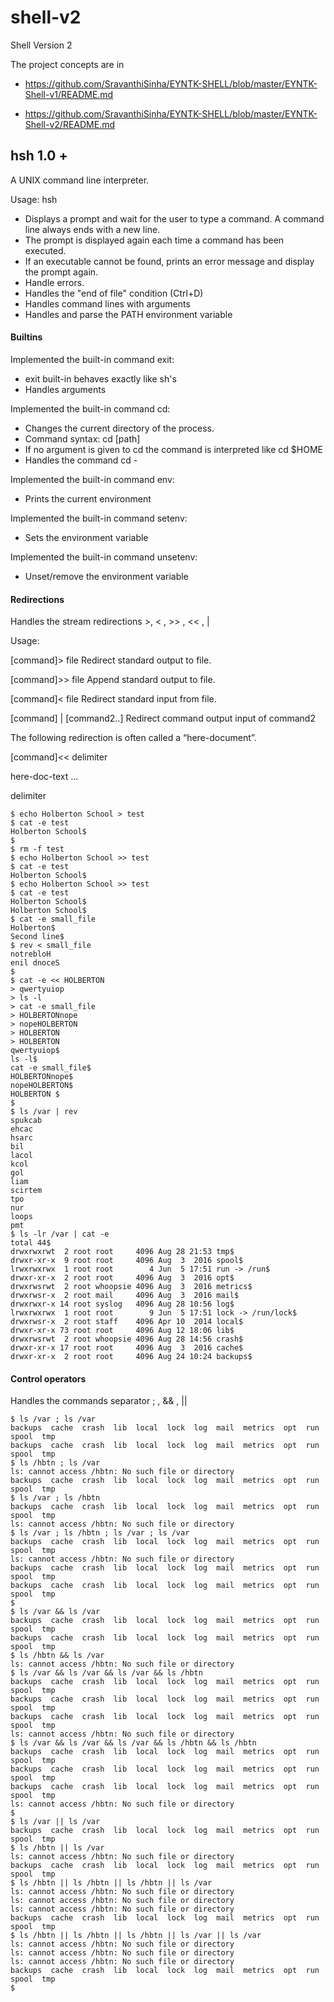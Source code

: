 # shell-v2
Shell Version 2

The project concepts are in

* https://github.com/SravanthiSinha/EYNTK-SHELL/blob/master/EYNTK-Shell-v1/README.md

* https://github.com/SravanthiSinha/EYNTK-SHELL/blob/master/EYNTK-Shell-v2/README.md

## hsh 1.0 +

A UNIX command line interpreter.

Usage: hsh

* Displays a prompt and wait for the user to type a command. A command line always ends with a new line.
* The prompt is displayed again each time a command has been executed.
* If an executable cannot be found, prints an error message and display the prompt again.
* Handle errors.
* Handles the "end of file" condition (Ctrl+D)
* Handles command lines with arguments
* Handles and parse the PATH environment variable

#### Builtins

Implemented the built-in command exit:

* exit built-in  behaves exactly like sh's
* Handles arguments

Implemented the built-in command cd:

* Changes the current directory of the process.
* Command syntax: cd [path]
* If no argument is given to cd the command is interpreted like cd $HOME
* Handles the command cd -

Implemented the built-in command env:

* Prints the current environment

Implemented the built-in command setenv:

* Sets the environment variable

Implemented the built-in command unsetenv:

* Unset/remove the environment variable

#### Redirections
Handles the stream redirections >, < , >> , << , |

Usage:

[command]> file   Redirect standard output to file.

[command]>> file  Append standard output to file.

[command]< file   Redirect standard input from file.

[command] | [command2..]   Redirect command output input of command2

The following redirection is often called a “here-document”.

[command]<< delimiter

here-doc-text ...

delimiter
```
$ echo Holberton School > test
$ cat -e test
Holberton School$
$
$ rm -f test
$ echo Holberton School >> test
$ cat -e test
Holberton School$
$ echo Holberton School >> test
$ cat -e test
Holberton School$
Holberton School$
$ cat -e small_file
Holberton$
Second line$
$ rev < small_file
notrebloH
enil dnoceS
$
$ cat -e << HOLBERTON
> qwertyuiop
> ls -l                          
> cat -e small_file
> HOLBERTONnope
> nopeHOLBERTON
> HOLBERTON
> HOLBERTON
qwertyuiop$
ls -l$
cat -e small_file$
HOLBERTONnope$
nopeHOLBERTON$
HOLBERTON $
$
$ ls /var | rev
spukcab
ehcac
hsarc
bil
lacol
kcol
gol
liam
scirtem
tpo
nur
loops
pmt
$ ls -lr /var | cat -e
total 44$
drwxrwxrwt  2 root root     4096 Aug 28 21:53 tmp$
drwxr-xr-x  9 root root     4096 Aug  3  2016 spool$
lrwxrwxrwx  1 root root        4 Jun  5 17:51 run -> /run$
drwxr-xr-x  2 root root     4096 Aug  3  2016 opt$
drwxrwsrwt  2 root whoopsie 4096 Aug  3  2016 metrics$
drwxrwsr-x  2 root mail     4096 Aug  3  2016 mail$
drwxrwxr-x 14 root syslog   4096 Aug 28 10:56 log$
lrwxrwxrwx  1 root root        9 Jun  5 17:51 lock -> /run/lock$
drwxrwsr-x  2 root staff    4096 Apr 10  2014 local$
drwxr-xr-x 73 root root     4096 Aug 12 18:06 lib$
drwxrwsrwt  2 root whoopsie 4096 Aug 28 14:56 crash$
drwxr-xr-x 17 root root     4096 Aug  3  2016 cache$
drwxr-xr-x  2 root root     4096 Aug 24 10:24 backups$
```

#### Control operators
Handles the commands separator ; , && , ||

```
$ ls /var ; ls /var
backups  cache  crash  lib  local  lock  log  mail  metrics  opt  run  spool  tmp
backups  cache  crash  lib  local  lock  log  mail  metrics  opt  run  spool  tmp
$ ls /hbtn ; ls /var
ls: cannot access /hbtn: No such file or directory
backups  cache  crash  lib  local  lock  log  mail  metrics  opt  run  spool  tmp
$ ls /var ; ls /hbtn
backups  cache  crash  lib  local  lock  log  mail  metrics  opt  run  spool  tmp
ls: cannot access /hbtn: No such file or directory
$ ls /var ; ls /hbtn ; ls /var ; ls /var
backups  cache  crash  lib  local  lock  log  mail  metrics  opt  run  spool  tmp
ls: cannot access /hbtn: No such file or directory
backups  cache  crash  lib  local  lock  log  mail  metrics  opt  run  spool  tmp
backups  cache  crash  lib  local  lock  log  mail  metrics  opt  run  spool  tmp
$
$ ls /var && ls /var
backups  cache  crash  lib  local  lock  log  mail  metrics  opt  run  spool  tmp
backups  cache  crash  lib  local  lock  log  mail  metrics  opt  run  spool  tmp
$ ls /hbtn && ls /var
ls: cannot access /hbtn: No such file or directory
$ ls /var && ls /var && ls /var && ls /hbtn
backups  cache  crash  lib  local  lock  log  mail  metrics  opt  run  spool  tmp
backups  cache  crash  lib  local  lock  log  mail  metrics  opt  run  spool  tmp
backups  cache  crash  lib  local  lock  log  mail  metrics  opt  run  spool  tmp
ls: cannot access /hbtn: No such file or directory
$ ls /var && ls /var && ls /var && ls /hbtn && ls /hbtn
backups  cache  crash  lib  local  lock  log  mail  metrics  opt  run  spool  tmp
backups  cache  crash  lib  local  lock  log  mail  metrics  opt  run  spool  tmp
backups  cache  crash  lib  local  lock  log  mail  metrics  opt  run  spool  tmp
ls: cannot access /hbtn: No such file or directory
$
$ ls /var || ls /var
backups  cache  crash  lib  local  lock  log  mail  metrics  opt  run  spool  tmp
$ ls /hbtn || ls /var
ls: cannot access /hbtn: No such file or directory
backups  cache  crash  lib  local  lock  log  mail  metrics  opt  run  spool  tmp
$ ls /hbtn || ls /hbtn || ls /hbtn || ls /var
ls: cannot access /hbtn: No such file or directory
ls: cannot access /hbtn: No such file or directory
ls: cannot access /hbtn: No such file or directory
backups  cache  crash  lib  local  lock  log  mail  metrics  opt  run  spool  tmp
$ ls /hbtn || ls /hbtn || ls /hbtn || ls /var || ls /var
ls: cannot access /hbtn: No such file or directory
ls: cannot access /hbtn: No such file or directory
ls: cannot access /hbtn: No such file or directory
backups  cache  crash  lib  local  lock  log  mail  metrics  opt  run  spool  tmp
$
```
